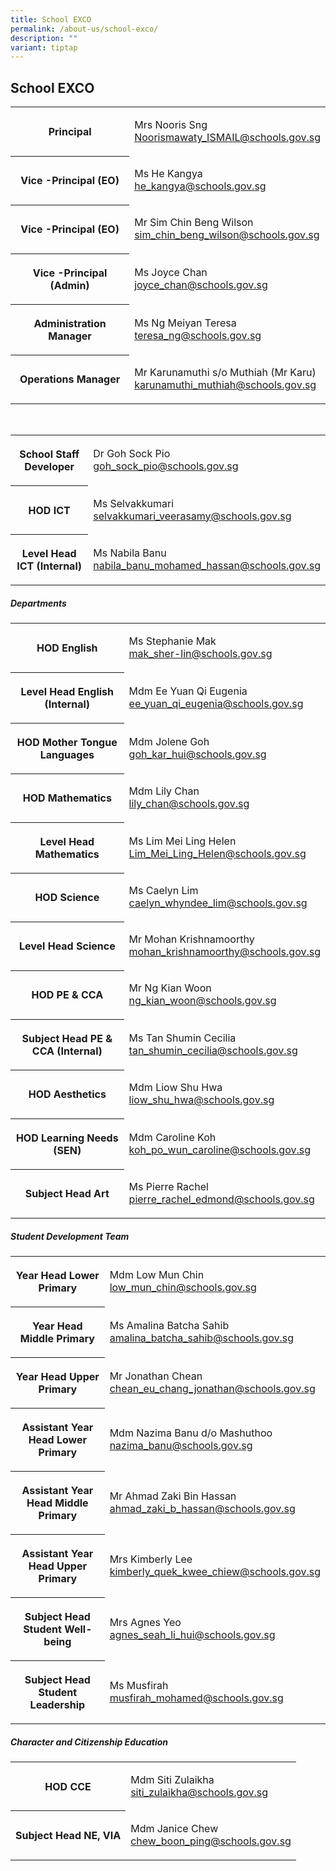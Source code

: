 ```yaml
---
title: School EXCO
permalink: /about-us/school-exco/
description: ""
variant: tiptap
---
```

<h2><strong>School EXCO</strong></h2>
<p></p>
<table>
<tbody>
<tr>
<th rowspan="1" colspan="1">
<p>Principal
<br>
</p>
</th>
<td rowspan="1" colspan="1">
<p>Mrs Nooris Sng
<br><a href="mailto:Noorismawaty_ISMAIL@schools.gov.sg" rel="noopener noreferrer nofollow" target="_blank">Noorismawaty_ISMAIL@schools.gov.sg</a> 
<br>
</p>
</td>
</tr>
<tr>
<th rowspan="1" colspan="1">
<p>Vice -Principal (EO)</p>
</th>
<td rowspan="1" colspan="1">
<p>Ms He Kangya
<br><a href="mailto:he_kangya@schools.gov.sg" rel="noopener noreferrer nofollow" target="_blank">he_kangya@schools.gov.sg</a> 
<br>
</p>
</td>
</tr>
<tr>
<th rowspan="1" colspan="1">
<p>Vice -Principal (EO)</p>
</th>
<td rowspan="1" colspan="1">
<p>Mr Sim Chin Beng Wilson
<br><a href="mailto:sim_chin_beng_wilson@schools.gov.sg" rel="noopener noreferrer nofollow" target="_blank">sim_chin_beng_wilson@schools.gov.sg</a>
</p>
</td>
</tr>
<tr>
<th rowspan="1" colspan="1">
<p>Vice -Principal (Admin)
<br>
</p>
</th>
<td rowspan="1" colspan="1">
<p>Ms Joyce Chan
<br><a href="mailto:joyce_chan@schools.gov.sg" rel="noopener noreferrer nofollow" target="_blank">joyce_chan@schools.gov.sg</a> 
<br>
</p>
</td>
</tr>
<tr>
<th rowspan="1" colspan="1">
<p>Administration Manager</p>
</th>
<td rowspan="1" colspan="1">
<p>Ms Ng Meiyan Teresa
<br><a href="teresa_ng@schools.gov.sg" rel="noopener noreferrer nofollow" target="_blank">teresa_ng@schools.gov.sg</a>
<br>
</p>
</td>
</tr>
<tr>
<th rowspan="1" colspan="1">
<p>Operations Manager</p>
</th>
<td rowspan="1" colspan="1">
<p>Mr Karunamuthi s/o Muthiah (Mr Karu)
<br><a href="mailto:karunamuthi_muthiah@schools.gov.sg" rel="noopener noreferrer nofollow" target="_blank">karunamuthi_muthiah@schools.gov.sg</a>
</p>
</td>
</tr>
</tbody>
</table>
<p>
<br>
</p>
<table>
<tbody>
<tr>
<th rowspan="1" colspan="1">
<p>School Staff Developer</p>
</th>
<td rowspan="1" colspan="1">
<p>Dr Goh Sock Pio
<br><a href="mailto:goh_sock_pio@schools.gov.sg" rel="noopener noreferrer nofollow" target="_blank">goh_sock_pio@schools.gov.sg</a> 
<br>
</p>
</td>
</tr>
<tr>
<th rowspan="1" colspan="1">
<p>HOD ICT</p>
</th>
<td rowspan="1" colspan="1">
<p>Ms Selvakkumari
<br><a href="mailto:selvakkumari_veerasamy@schools.gov.sg" rel="noopener noreferrer nofollow" target="_blank">selvakkumari_veerasamy@schools.gov.sg</a>
</p>
</td>
</tr>
<tr>
<th rowspan="1" colspan="1">
<p>Level Head ICT (Internal)</p>
</th>
<td rowspan="1" colspan="1">
<p>Ms Nabila Banu
<br><a href="mailto:nabila_banu_mohamed_hassan@schools.gov.sg" rel="noopener noreferrer nofollow" target="_blank">nabila_banu_mohamed_hassan@schools.gov.sg</a>
</p>
</td>
</tr>
</tbody>
</table>
<h5>Departments</h5>
<p></p>
<table>
<tbody>
<tr>
<th rowspan="1" colspan="1">
<p>HOD English</p>
</th>
<td rowspan="1" colspan="1">
<p>Ms Stephanie Mak
<br><a href="mailto:mak_sher-lin@schools.gov.sg" rel="noopener noreferrer nofollow" target="_blank">mak_sher-lin@schools.gov.sg</a> 
<br>
</p>
</td>
</tr>
<tr>
<th rowspan="1" colspan="1">
<p>Level Head English (Internal)</p>
</th>
<td rowspan="1" colspan="1">
<p>Mdm Ee Yuan Qi Eugenia
<br><a href="mailto:ee_yuan_qi_eugenia@schools.gov.sg" rel="noopener noreferrer nofollow" target="_blank">ee_yuan_qi_eugenia@schools.gov.sg</a>
</p>
</td>
</tr>
<tr>
<th rowspan="1" colspan="1">
<p>HOD Mother Tongue Languages</p>
</th>
<td rowspan="1" colspan="1">
<p>Mdm Jolene Goh
<br><a href="mailto:goh_kar_hui@schools.gov.sg" rel="noopener noreferrer nofollow" target="_blank">goh_kar_hui@schools.gov.sg</a> 
<br>
</p>
</td>
</tr>
<tr>
<th rowspan="1" colspan="1">
<p>HOD Mathematics</p>
</th>
<td rowspan="1" colspan="1">
<p>Mdm Lily Chan
<br><a href="mailto:lily_chan@schools.gov.sg" rel="noopener noreferrer nofollow" target="_blank">lily_chan@schools.gov.sg</a>
</p>
</td>
</tr>
<tr>
<th rowspan="1" colspan="1">
<p>Level Head Mathematics</p>
</th>
<td rowspan="1" colspan="1">
<p>Ms Lim Mei Ling Helen
<br><a href="mailto:Lim_Mei_Ling_Helen@schools.gov.sg" rel="noopener noreferrer nofollow" target="_blank">Lim_Mei_Ling_Helen@schools.gov.sg</a>
</p>
</td>
</tr>
<tr>
<th rowspan="1" colspan="1">
<p>HOD Science</p>
</th>
<td rowspan="1" colspan="1">
<p>Ms Caelyn Lim
<br><a href="mailto:caelyn_whyndee_lim@schools.gov.sg" rel="noopener noreferrer nofollow" target="_blank">caelyn_whyndee_lim@schools.gov.sg</a>
</p>
</td>
</tr>
<tr>
<th rowspan="1" colspan="1">
<p>Level Head Science</p>
</th>
<td rowspan="1" colspan="1">
<p>Mr Mohan Krishnamoorthy
<br><a href="mailto:mohan_krishnamoorthy@schools.gov.sg" rel="noopener noreferrer nofollow" target="_blank">mohan_krishnamoorthy@schools.gov.sg</a>
</p>
</td>
</tr>
<tr>
<th rowspan="1" colspan="1">
<p>HOD PE &amp; CCA</p>
</th>
<td rowspan="1" colspan="1">
<p>Mr Ng Kian Woon
<br><a href="mailto:ng_kian_woon@schools.gov.sg" rel="noopener noreferrer nofollow" target="_blank">ng_kian_woon@schools.gov.sg</a>
</p>
</td>
</tr>
<tr>
<th rowspan="1" colspan="1">
<p>Subject Head PE &amp; CCA (Internal)</p>
</th>
<td rowspan="1" colspan="1">
<p>Ms Tan Shumin Cecilia
<br><a href="mailto:tan_shumin_cecilia@schools.gov.sg" rel="noopener noreferrer" target="_blank">tan_shumin_cecilia@schools.gov.sg</a>
</p>
</td>
</tr>
<tr>
<th rowspan="1" colspan="1">
<p>HOD Aesthetics</p>
</th>
<td rowspan="1" colspan="1">
<p>Mdm Liow Shu Hwa
<br><a href="mailto:liow_shu_hwa@schools.gov.sg" rel="noopener noreferrer nofollow" target="_blank">liow_shu_hwa@schools.gov.sg</a>
</p>
</td>
</tr>
<tr>
<th rowspan="1" colspan="1">
<p>HOD Learning Needs (SEN)</p>
</th>
<td rowspan="1" colspan="1">
<p>Mdm Caroline Koh
<br><a href="mailto:koh_po_wun_caroline@schools.gov.sg" rel="noopener noreferrer nofollow" target="_blank">koh_po_wun_caroline@schools.gov.sg</a>
</p>
</td>
</tr>
<tr>
<th rowspan="1" colspan="1">
<p>Subject Head Art</p>
</th>
<td rowspan="1" colspan="1">
<p>Ms Pierre Rachel
<br><a href="mailto:pierre_rachel_edmond@schools.gov.sg" rel="noopener noreferrer nofollow" target="_blank">pierre_rachel_edmond@schools.gov.sg</a>
</p>
</td>
</tr>
</tbody>
</table>
<h5>Student Development Team<br></h5>
<table>
<tbody>
<tr>
<th rowspan="1" colspan="1">
<p>Year Head Lower Primary</p>
</th>
<td rowspan="1" colspan="1">
<p>Mdm Low Mun Chin
<br><a href="mailto:low_mun_chin@schools.gov.sg" rel="noopener noreferrer nofollow" target="_blank">low_mun_chin@schools.gov.sg</a> 
<br>
</p>
</td>
</tr>
<tr>
<th rowspan="1" colspan="1">
<p>Year Head Middle Primary</p>
</th>
<td rowspan="1" colspan="1">
<p>Ms Amalina Batcha Sahib
<br><a href="amalina_batcha_sahib@schools.gov.sg" rel="noopener noreferrer nofollow" target="_blank">amalina_batcha_sahib@schools.gov.sg</a>
</p>
</td>
</tr>
<tr>
<th rowspan="1" colspan="1">
<p>Year Head Upper Primary</p>
</th>
<td rowspan="1" colspan="1">
<p>Mr Jonathan Chean
<br><a href="mailto:chean_eu_chang_jonathan@schools.gov.sg" rel="noopener noreferrer nofollow" target="_blank">chean_eu_chang_jonathan@schools.gov.sg</a>
</p>
</td>
</tr>
<tr>
<th rowspan="1" colspan="1">
<p>Assistant Year Head Lower Primary</p>
</th>
<td rowspan="1" colspan="1">
<p>Mdm Nazima Banu d/o Mashuthoo
<br><a href="mailto:nazima_banu@schools.gov.sg" rel="noopener noreferrer nofollow" target="_blank">nazima_banu@schools.gov.sg</a>
</p>
</td>
</tr>
<tr>
<th rowspan="1" colspan="1">
<p>Assistant Year Head Middle Primary</p>
</th>
<td rowspan="1" colspan="1">
<p>Mr Ahmad Zaki Bin Hassan
<br><a href="mailto:ahmad_zaki_b_hassan@schools.gov.sg" rel="noopener noreferrer nofollow" target="_blank">ahmad_zaki_b_hassan@schools.gov.sg</a>
</p>
</td>
</tr>
<tr>
<th rowspan="1" colspan="1">
<p>Assistant Year Head Upper Primary</p>
</th>
<td rowspan="1" colspan="1">
<p>Mrs Kimberly Lee
<br><a href="mailto:kimberly_quek_kwee_chiew@schools.gov.sg" rel="noopener noreferrer nofollow" target="_blank">kimberly_quek_kwee_chiew@schools.gov.sg</a>
</p>
</td>
</tr>
<tr>
<th rowspan="1" colspan="1">
<p>Subject Head Student Well-being</p>
</th>
<td rowspan="1" colspan="1">
<p>Mrs Agnes Yeo
<br><a href="mailto:agnes_seah_li_hui@schools.gov.sg" rel="noopener noreferrer nofollow" target="_blank">agnes_seah_li_hui@schools.gov.sg</a>
</p>
</td>
</tr>
<tr>
<th rowspan="1" colspan="1">
<p>Subject Head Student Leadership</p>
</th>
<td rowspan="1" colspan="1">
<p>Ms Musfirah
<br><a href="mailto:musfirah_mohamed@schools.gov.sg" rel="noopener noreferrer nofollow" target="_blank">musfirah_mohamed@schools.gov.sg</a>
</p>
</td>
</tr>
</tbody>
</table>
<h5>Character and Citizenship Education</h5>
<p></p>
<table>
<tbody>
<tr>
<th rowspan="1" colspan="1">
<p>HOD CCE</p>
</th>
<td rowspan="1" colspan="1">
<p>Mdm Siti Zulaikha
<br><a href="mailto:siti_zulaikha@schools.gov.sg" rel="noopener noreferrer nofollow" target="_blank">siti_zulaikha@schools.gov.sg</a> 
<br>
</p>
</td>
</tr>
<tr>
<th rowspan="1" colspan="1">
<p>Subject Head NE, VIA</p>
</th>
<td rowspan="1" colspan="1">
<p>Mdm Janice Chew
<br><a href="mailto:chew_boon_ping@schools.gov.sg" rel="noopener noreferrer nofollow" target="_blank">chew_boon_ping@schools.gov.sg</a> 
<br>
</p>
</td>
</tr>
</tbody>
</table>
<p></p>